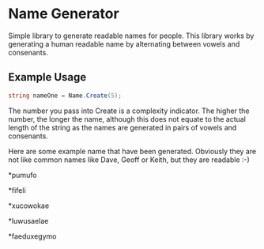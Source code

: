 # Name Generator

Simple library to generate readable names for people. This library works by generating a human readable name by alternating between vowels and consenants.

## Example Usage

```csharp
string nameOne = Name.Create(5);
```
The number you pass into Create is a complexity indicator. The higher the number, the longer the name, although this does not equate to the actual length of the string as the names are generated in pairs of vowels and consenants.

Here are some example name that have been generated. Obviously they are not like common names like Dave, Geoff or Keith, but they are readable :-)

*pumufo

*fifeli

*xucowokae

*luwusaelae

*faeduxegymo

